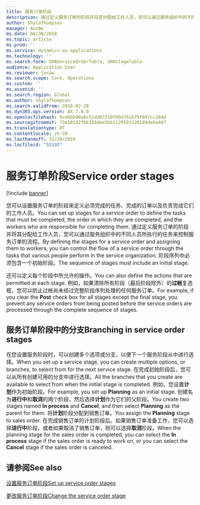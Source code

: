 ```yaml
---
title: 服务订单阶段
description: 通过定义服务订单的阶段并将其分配给工作人员，您可以通过服务组织中的不同人员所执行的任务来控制服务订单的流程。
author: ShylaThompson
manager: AnnBe
ms.date: 04/30/2018
ms.topic: article
ms.prod: ''
ms.service: dynamics-ax-applications
ms.technology: ''
ms.search.form: SMAServiceOrderTable, SMAStageTable
audience: Application User
ms.reviewer: josaw
ms.search.scope: Core, Operations
ms.custom: ''
ms.assetid: ''
ms.search.region: Global
ms.author: ShylaThompson
ms.search.validFrom: 2016-02-28
ms.dyn365.ops.version: AX 7.0.0
ms.openlocfilehash: 9ce6bb90a9c51dd87210f89d761675f097cc284d
ms.sourcegitcommit: 73e10192fb6318dee5bb1129591120199de6a487
ms.translationtype: HT
ms.contentlocale: zh-CN
ms.lasthandoff: 12/20/2018
ms.locfileid: "55193"
---
```

# <a name="service-order-stages"></a><span data-ttu-id="082a8-103">服务订单阶段</span><span class="sxs-lookup"><span data-stu-id="082a8-103">Service order stages</span></span>   

[!include [banner](../includes/banner.md)]


<span data-ttu-id="082a8-104">您可以设置服务订单的阶段来定义必须完成的任务、完成的订单以及负责完成它们的工作人员。</span><span class="sxs-lookup"><span data-stu-id="082a8-104">You can set up stages for a service order to define the tasks that must be completed, the order in which they are completed, and the workers who are responsible for completing them.</span></span> <span data-ttu-id="082a8-105">通过定义服务订单的阶段并将其分配给工作人员，您可以通过服务组织中的不同人员所执行的任务来控制服务订单的流程。</span><span class="sxs-lookup"><span data-stu-id="082a8-105">By defining the stages for a service order and assigning them to workers, you can control the flow of a service order through the tasks that various people perform in the service organization.</span></span> <span data-ttu-id="082a8-106">阶段序列中必须包含一个初始阶段。</span><span class="sxs-lookup"><span data-stu-id="082a8-106">The sequence of stages must include an initial stage.</span></span>

<span data-ttu-id="082a8-107">还可以定义每个阶段中所允许的操作。</span><span class="sxs-lookup"><span data-stu-id="082a8-107">You can also define the actions that are permitted at each stage.</span></span> <span data-ttu-id="082a8-108">例如，如果清除所有阶段（最后阶段除外）的**过帐**复选框，您可以防止过帐尚未经过完整阶段序列处理的任何服务订单。</span><span class="sxs-lookup"><span data-stu-id="082a8-108">For example, if you clear the **Post** check box for all stages except the final stage, you prevent any service orders from being posted before the service orders are processed through the complete sequence of stages.</span></span>

## <a name="branching-in-service-order-stages"></a><span data-ttu-id="082a8-109">服务订单阶段中的分支</span><span class="sxs-lookup"><span data-stu-id="082a8-109">Branching in service order stages</span></span>

<span data-ttu-id="082a8-110">在您设置服务阶段时，可以创建多个选项或分支，以便下一个服务阶段从中进行选择。</span><span class="sxs-lookup"><span data-stu-id="082a8-110">When you set up a service stage, you can create multiple options, or branches, to select from for the next service stage.</span></span> <span data-ttu-id="082a8-111">在完成初始阶段后，您可以从所有创建可用的分支中进行选择。</span><span class="sxs-lookup"><span data-stu-id="082a8-111">All the branches that you create are available to select from when the initial stage is completed.</span></span> <span data-ttu-id="082a8-112">例如，您设置**计划**作为初始阶段。</span><span class="sxs-lookup"><span data-stu-id="082a8-112">For example, you set up **Planning** as an initial stage.</span></span> <span data-ttu-id="082a8-113">创建名为**进行中**和**取消**的两个阶段，然后选择**计划**作为它们的父阶段。</span><span class="sxs-lookup"><span data-stu-id="082a8-113">You create two stages named **In process** and **Cancel**, and then select **Planning** as the parent for them.</span></span> <span data-ttu-id="082a8-114">将**计划**阶段分配到销售订单。</span><span class="sxs-lookup"><span data-stu-id="082a8-114">You assign the **Planning** stage to sales order.</span></span> <span data-ttu-id="082a8-115">在完成销售订单的计划阶段后，如果销售订单准备工作，您可以选择**进行中**阶段，或者如果取消了销售订单，则可以选择**取消**阶段。</span><span class="sxs-lookup"><span data-stu-id="082a8-115">When the planning stage for the sales order is completed, you can select the **In process** stage if the sales order is ready to work on, or you can select the **Cancel** stage if the sales order is canceled.</span></span>

## <a name="see-also"></a><span data-ttu-id="082a8-116">请参阅</span><span class="sxs-lookup"><span data-stu-id="082a8-116">See also</span></span>

[<span data-ttu-id="082a8-117">设置服务订单阶段</span><span class="sxs-lookup"><span data-stu-id="082a8-117">Set up service order stages</span></span>](set-up-service-order-stages.md)

[<span data-ttu-id="082a8-118">更改服务订单阶段</span><span class="sxs-lookup"><span data-stu-id="082a8-118">Change the service order stage</span></span>](change-service-order-stage.md)

  


